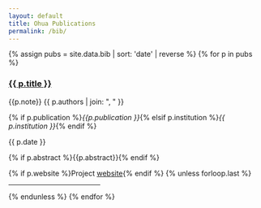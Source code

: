 ```yaml
---
layout: default
title: Ohua Publications
permalink: /bib/
---
```


{% assign pubs = site.data.bib | sort: 'date' | reverse %}
{% for p in pubs %}

### [{{ p.title }}]({{p.link}})

{{p.note}} {{ p.authors | join: ", " }}

{% if p.publication %}_{{p.publication }}_{% elsif p.institution %}_{{
p.institution }}_{% endif %}

{{ p.date }}

{% if p.abstract %}{{p.abstract}}{% endif %}

{% if p.website %}Project [website]({{p.website}}){% endif %}
{% unless forloop.last %}
<hr width="36%">
{% endunless %}
{% endfor %}
